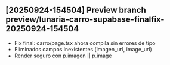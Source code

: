 ## [20250924-154504] Preview branch preview/lunaria-carro-supabase-finalfix-20250924-154504

- Fix final: carro/page.tsx ahora compila sin errores de tipo
- Eliminados campos inexistentes (imagen_url, image_url)
- Render seguro con p.imagen || p.image

